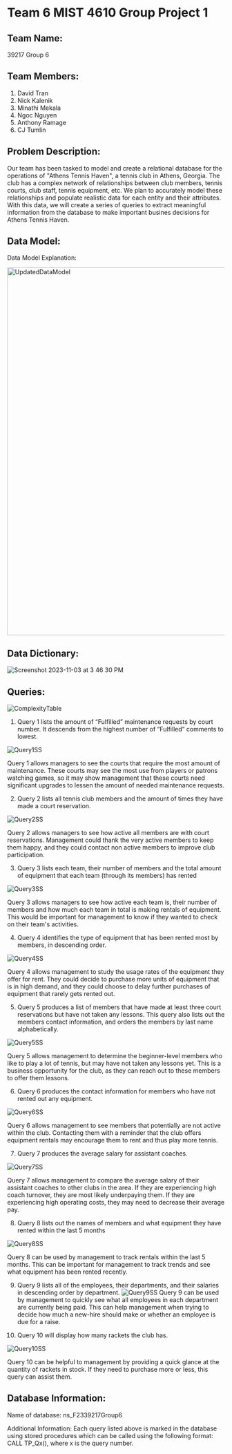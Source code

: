 
# Team 6 MIST 4610 Group Project 1


## Team Name:
39217 Group 6
## Team Members:
1. David Tran
2. Nick Kalenik
3. Minathi Mekala
4. Ngoc Nguyen
5. Anthony Ramage
6. CJ Tumlin
## Problem Description:
Our team has been tasked to model and create a relational database for the operations of "Athens Tennis Haven", a tennis club in Athens, Georgia. The club has a complex network of relationships between club members, tennis courts, club staff, tennis equipment, etc. We plan to accurately model these relationships and populate realistic data for each entity and their attributes. With this data, we will create a series of queries to extract meaningful information from the database to make important busines decisions for Athens Tennis Haven.
## Data Model:
Data Model Explanation:

<img width="852" alt="UpdatedDataModel" src="https://github.com/NickKalenik/MIST4610GroupProject1/assets/148160069/ca2dcc0d-4660-4b4f-974b-4c497db45a86">

## Data Dictionary:
![Screenshot 2023-11-03 at 3 46 30 PM](https://github.com/NickKalenik/MIST4610GroupProject1/assets/148160069/f822c3f4-7c6e-427e-a045-7348f6c2d6df)

## Queries:

![ComplexityTable](https://github.com/NickKalenik/MIST4610GroupProject1/assets/148160069/39f4eb59-8d0d-41ef-bd29-41869d5e264c)

1. Query 1 lists the amount of “Fulfilled” maintenance requests by court number. It descends from the highest number of “Fulfilled” comments to lowest.
   
![Query1SS](https://github.com/NickKalenik/MIST4610GroupProject1/assets/148160069/2bb4fe6f-4a72-4a0a-ab1d-128d3f1b88e1)

Query 1 allows managers to see the courts that require the most amount of maintenance. These courts may see the most use from players or patrons watching games, so it may show management that these courts need significant upgrades to lessen the amount of needed maintenance requests.


2. Query 2 lists all tennis club members and the amount of times they have made a court reservation.
   
![Query2SS](https://github.com/NickKalenik/MIST4610GroupProject1/assets/148160069/d95389d5-bbd5-40b2-bdac-69ad1bf7542f)

Query 2 allows managers to see how active all members are with court reservations. Management could thank the very active members to keep them happy, and they could contact non active members to improve club participation.


3. Query 3 lists each team, their number of members and the total amount of equipment that each team (through its members) has rented
   
![Query3SS](https://github.com/NickKalenik/MIST4610GroupProject1/assets/148160069/6bebb276-a267-4ac0-85ca-c433a6d80c22)

Query 3 allows managers to see how active each team is, their number of members and how much each team in total is making rentals of equipment. This would be important for management to know if they wanted to check on their team's activities.


4. Query 4 identifies the type of equipment that has been rented most by members, in descending order.
   
![Query4SS](https://github.com/NickKalenik/MIST4610GroupProject1/assets/148160069/a4745f1d-6d1e-4360-b1a8-eb9f4661808a)

Query 4 allows management to study the usage rates of the equipment they offer for rent. They could decide to purchase more units of equipment that is in high demand, and they could choose to delay further purchases of equipment that rarely gets rented out.


5. Query 5 produces a list of members that have made at least three court reservations but have not taken any lessons. This query also lists out the members contact information, and orders the members by last name alphabetically.
   
![Query5SS](https://github.com/NickKalenik/MIST4610GroupProject1/assets/148160069/fc26502f-0a98-45dd-8f83-95076a2fca3b)

Query 5 allows management to determine the beginner-level members who like to play a lot of tennis, but may have not taken any lessons yet. This is a business opportunity for the club, as they can reach out to these members to offer them lessons.


6. Query 6 produces the contact information for members who have not rented out any equipment.
   
![Query6SS](https://github.com/NickKalenik/MIST4610GroupProject1/assets/148160069/d57f76b4-e80a-4689-90d0-b34ff8dd8a3f)

Query 6 allows management to see members that potentially are not active within the club. Contacting them with a reminder that the club offers equipment rentals may encourage them to rent and thus play more tennis.


7. Query 7 produces the average salary for assistant coaches.
   
![Query7SS](https://github.com/NickKalenik/MIST4610GroupProject1/assets/148160069/cad65589-d0b4-47f9-83cb-365eefcf77f4)

Query 7 allows management to compare the average salary of their assistant coaches to other clubs in the area. If they are experiencing high coach turnover, they are most likely underpaying them. If they are experiencing high operating costs, they may need to decrease their average pay.


8. Query 8 lists out the names of members and what equipment they have rented within the last 5 months
   
![Query8SS](https://github.com/NickKalenik/MIST4610GroupProject1/assets/148160069/fdb62eea-70a7-49bb-a8dd-4bb7f9cc2749)

Query 8 can be used by management to track rentals within the last 5 months. This can be important for management to track trends and see what equipment has been rented recently.


9. Query 9 lists all of the employees, their departments, and their salaries in descending order by department.
![Query9SS](https://github.com/NickKalenik/MIST4610GroupProject1/assets/148160069/0f10e7c8-1ad9-4b63-ba77-d8f29885650c)
Query 9 can be used by management to quickly see what all employees in each department are currently being paid. This can help management when trying to decide how much a new-hire should make or whether an employee is due for a raise.


10. Query 10 will display how many rackets the club has.

    
![Query10SS](https://github.com/NickKalenik/MIST4610GroupProject1/assets/148160069/aa4c6c93-ed78-4322-9268-98f2233458dd)


Query 10 can be helpful to management by providing a quick glance at the quantity of rackets in stock. If they need to purchase more or less, this query can assist them.


## Database Information:
Name of database: ns_F2339217Group6

Additional Information: Each query listed above is marked in the database using stored procedures which can be called using the following format: CALL TP_Qx(), where x is the query number.

